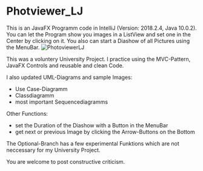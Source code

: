# Photviewer_LJ

This is an JavaFX Programm code in IntelliJ (Version: 2018.2.4, Java 10.0.2).
You can let the Program show you images in a ListView and set one in the Center by clicking on it.
You also can start a Diashow of all Pictures using the MenuBar.
![PhotoviewerLJ](https://user-images.githubusercontent.com/33691403/135431197-bbc1eb93-1a51-4aef-ae0e-7f732692968f.JPG)


This was a voluntery University Project.
I practice using the MVC-Pattern, JavaFX Controls and reusable and clean Code.

I also updated UML-Diagrams and sample Images:
- Use Case-Diagramm
- Classdiagramm
- most important Sequencediagramms

Other Functions:
- set the Duration of the Diashow with a Button in the MenuBar
- get next or previous Image by clicking the Arrow-Buttons on the Bottom

The Optional-Branch has a few experimental Funktions which are not neccessary for my University Project.

You are welcome to post constructive criticism.
